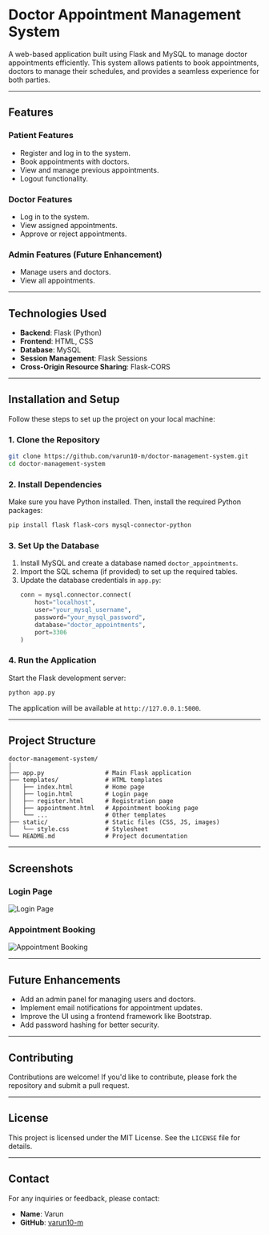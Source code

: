 # Doctor Appointment Management System

A web-based application built using Flask and MySQL to manage doctor appointments efficiently. This system allows patients to book appointments, doctors to manage their schedules, and provides a seamless experience for both parties.

---

## Features

### **Patient Features**
- Register and log in to the system.
- Book appointments with doctors.
- View and manage previous appointments.
- Logout functionality.

### **Doctor Features**
- Log in to the system.
- View assigned appointments.
- Approve or reject appointments.

### **Admin Features (Future Enhancement)**
- Manage users and doctors.
- View all appointments.

---

## Technologies Used

- **Backend**: Flask (Python)
- **Frontend**: HTML, CSS
- **Database**: MySQL
- **Session Management**: Flask Sessions
- **Cross-Origin Resource Sharing**: Flask-CORS

---

## Installation and Setup

Follow these steps to set up the project on your local machine:

### **1. Clone the Repository**
```bash
git clone https://github.com/varun10-m/doctor-management-system.git
cd doctor-management-system
```

### **2. Install Dependencies**
Make sure you have Python installed. Then, install the required Python packages:
```bash
pip install flask flask-cors mysql-connector-python
```

### **3. Set Up the Database**
1. Install MySQL and create a database named `doctor_appointments`.
2. Import the SQL schema (if provided) to set up the required tables.
3. Update the database credentials in `app.py`:
   ```python
   conn = mysql.connector.connect(
       host="localhost",
       user="your_mysql_username",
       password="your_mysql_password",
       database="doctor_appointments",
       port=3306
   )
   ```

### **4. Run the Application**
Start the Flask development server:
```bash
python app.py
```
The application will be available at `http://127.0.0.1:5000`.

---

## Project Structure

```
doctor-management-system/
│
├── app.py                 # Main Flask application
├── templates/             # HTML templates
│   ├── index.html         # Home page
│   ├── login.html         # Login page
│   ├── register.html      # Registration page
│   ├── appointment.html   # Appointment booking page
│   └── ...                # Other templates
├── static/                # Static files (CSS, JS, images)
│   └── style.css          # Stylesheet
└── README.md              # Project documentation
```

---

## Screenshots

### **Login Page**
![Login Page](static/images/Screenshot_2025-05-13_111702.png)

### **Appointment Booking**
![Appointment Booking](static/images/Screenshot_2025-05-13_111721.png)

---

## Future Enhancements
- Add an admin panel for managing users and doctors.
- Implement email notifications for appointment updates.
- Improve the UI using a frontend framework like Bootstrap.
- Add password hashing for better security.

---

## Contributing
Contributions are welcome! If you'd like to contribute, please fork the repository and submit a pull request.

---

## License
This project is licensed under the MIT License. See the `LICENSE` file for details.

---

## Contact
For any inquiries or feedback, please contact:
- **Name**: Varun
- **GitHub**: [varun10-m](https://github.com/varun10-m)
